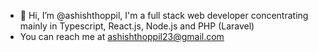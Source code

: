 - 👋 Hi, I’m @ashishthoppil, I'm a full stack web developer concentrating mainly in Typescript, React.js, Node.js and PHP (Laravel)
- You can reach me at ashishthoppil23@gmail.com

<!---
ashishthoppil/ashishthoppil is a ✨ special ✨ repository because its `README.md` (this file) appears on your GitHub profile.
You can click the Preview link to take a look at your changes.
--->
